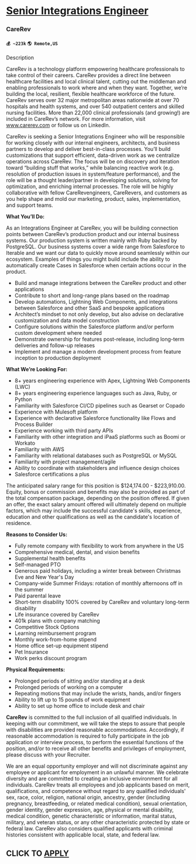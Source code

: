 # [Senior Integrations Engineer](https://www.remotewlb.com/apply/senior-integrations-engineer)  
### CareRev  
#### `💰 ~223k` `🌎 Remote,US`  

Description

CareRev is a technology platform empowering healthcare professionals to take control of their careers. CareRev provides a direct line between healthcare facilities and local clinical talent, cutting out the middleman and enabling professionals to work where and when they want. Together, we’re building the local, resilient, flexible healthcare workforce of the future. CareRev serves over 32 major metropolitan areas nationwide at over 70 hospitals and health systems, and over 540 outpatient centers and skilled nursing facilities. More than 22,000 clinical professionals (and growing!) are included in CareRev’s network. For more information, visit www.carerev.com or follow us on LinkedIn.

CareRev is seeking a Senior Integrations Engineer who will be responsible for working closely with our internal engineers, architects, and business partners to develop and deliver best-in-class processes. You’ll build customizations that support efficient, data-driven work as we centralize operations across CareRev. The focus will be on discovery and iteration toward “building stuff that works,” while balancing reactive work (e.g. resolution of production issues in system/feature performance), and the role will be a thought leader/partner in developing solutions, solving for optimization, and enriching internal processes. The role will be highly collaborative with fellow CareRevengineers, CareRevers, and customers as you help shape and mold our marketing, product, sales, implementation, and support teams.

 **What You’ll Do:**

As an Integrations Engineer at CareRev, you will be building connection points between CareRev’s production product and our internal business systems. Our production system is written mainly with Ruby backed by PostgreSQL. Our business systems cover a wide range from Salesforce to Iterable and we want our data to quickly move around seamlessly within our ecosystem. Examples of things you might build include the ability to automatically create Cases in Salesforce when certain actions occur in the product.

  * Build and manage integrations between the CareRev product and other applications
  * Contribute to short and long-range plans based on the roadmap
  * Develop automations, Lightning Web Components, and integrations between Salesforce and other SaaS and bespoke applications
  * Architect’s mindset to not only develop, but also advise on declarative customization and data model construction
  * Configure solutions within the Salesforce platform and/or perform custom development where needed
  * Demonstrate ownership for features post-release, including long-term deliveries and follow-up releases
  * Implement and manage a modern development process from feature inception to production deployment

 **What We’re Looking For:**

  * 8+ years engineering experience with Apex, Lightning Web Components (LWC)
  * 8+ years engineering experience languages such as Java, Ruby, or Python
  * Familiarity with Salesforce CI/CD pipelines such as Gearset or Copado
  * Experience with Mulesoft platform
  * Experience with declarative Salesforce functionality like Flows and Process Builder
  * Experience working with third party APIs
  * Familiarity with other integration and iPaaS platforms such as Boomi or Workato
  * Familiarity with AWS
  * Familiarity with relational databases such as PostgreSQL or MySQL
  * Familiarity with project management/agile
  * Ability to coordinate with stakeholders and influence design choices
  * Salesforce certifications a plus

The anticipated salary range for this position is $124,174.00 - $223,910.00. Equity, bonus or commission and benefits may also be provided as part of the total compensation package, depending on the position offered. If given an offer, the exact salary amount offered will ultimately depend on multiple factors, which may include the successful candidate's skills, experience, education and other qualifications as well as the candidate's location of residence.

**Reasons to Consider Us:**

  * Fully remote company with flexibility to work from anywhere in the US
  * Comprehensive medical, dental, and vision benefits
  * Supplemental health benefits
  * Self-managed PTO
  * Generous paid holidays, including a winter break between Christmas Eve and New Year's Day
  * Company-wide Summer Fridays: rotation of monthly afternoons off in the summer
  * Paid parental leave
  * Short-term disability 100% covered by CareRev and voluntary long-term disability
  * Life insurance covered by CareRev
  * 401k plans with company matching
  * Competitive Stock Options
  * Learning reimbursement program
  * Monthly work-from-home stipend
  * Home office set-up equipment stipend
  * Pet Insurance
  * Work perks discount program

 **Physical Requirements:**

  * Prolonged periods of sitting and/or standing at a desk
  * Prolonged periods of working on a computer
  * Repeating motions that may include the wrists, hands, and/or fingers
  * Ability to lift up to 15 pounds of work equipment
  * Ability to set up home office to include desk and chair

 **CareRev** is committed to the full inclusion of all qualified individuals. In keeping with our commitment, we will take the steps to assure that people with disabilities are provided reasonable accommodations. Accordingly, if reasonable accommodation is required to fully participate in the job application or interview process, to perform the essential functions of the position, and/or to receive all other benefits and privileges of employment, please discuss with your Recruiter.

We are an equal opportunity employer and will not discriminate against any employee or applicant for employment in an unlawful manner. We celebrate diversity and are committed to creating an inclusive environment for all individuals. CareRev treats all employees and job applicants based on merit, qualifications, and competence without regard to any qualified individuals' sex, race, color, religion, national origin, ancestry, gender (including pregnancy, breastfeeding, or related medical condition), sexual orientation, gender identity, gender expression, age, physical or mental disability, medical condition, genetic characteristic or information, marital status, military, and veteran status, or any other characteristic protected by state or federal law. CareRev also considers qualified applicants with criminal histories consistent with applicable local, state, and federal law.

  
## CLICK TO [APPLY](https://www.remotewlb.com/apply/senior-integrations-engineer)

